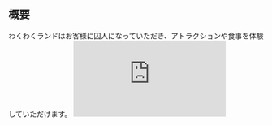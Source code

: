 ## 概要
  わくわくランドはお客様に囚人になっていただき、アトラクションや食事を体験していただけます。
  ![囚人](https://www.irasutoya.com/2015/10/blog-post_892.html)
